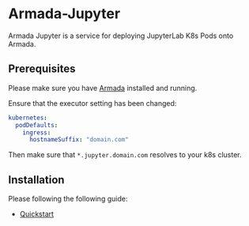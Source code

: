# Armada-Jupyter

Armada Jupyter is a service for deploying JupyterLab K8s Pods onto Armada.

## Prerequisites

Please make sure you have [Armada](https://github.com/G-Research/armada) installed and running.

Ensure that the executor setting has been changed:

```yaml
kubernetes:
  podDefaults:
    ingress:
      hostnameSuffix: "domain.com"
```

Then make sure that `*.jupyter.domain.com` resolves to your k8s cluster.

## Installation

Please following the following guide:

- [Quickstart](./docs/quickstart.md)